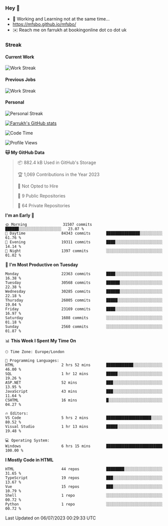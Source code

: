 ### Hey 👋

- 🏃 Working and Learning not at the same time...
- https://mfsbo.github.io/mfsbo/
- ✉️ Reach me on farrukh at bookingonline dot co dot uk

### Streak
#### Current Work
![Work Streak](https://streak-stats.demolab.com/?user=mfsbo)
#### Previous Jobs
![Work Streak](https://streak-stats.demolab.com/?user=farrukhcw)
#### Personal
![Personal Streak](https://streak-stats.demolab.com/?user=farrukhsubhani)

[![Farrukh's GitHub stats](https://github-readme-stats.vercel.app/api?username=mfsbo&hide=stars&count_private=true)](https://github.com/mfsbo/)

<!--START_SECTION:waka-->
![Code Time](http://img.shields.io/badge/Code%20Time-350%20hrs%2022%20mins-blue)

![Profile Views](http://img.shields.io/badge/Profile%20Views-0-blue)

**🐱 My GitHub Data** 

> 📦 882.4 kB Used in GitHub's Storage 
 > 
> 🏆 1,069 Contributions in the Year 2023
 > 
> 🚫 Not Opted to Hire
 > 
> 📜 9 Public Repositories 
 > 
> 🔑 64 Private Repositories 
 > 
**I'm an Early 🐤** 

```text
🌞 Morning                31507 commits       ██████░░░░░░░░░░░░░░░░░░░   23.07 % 
🌆 Daytime                84343 commits       ███████████████░░░░░░░░░░   61.76 % 
🌃 Evening                19311 commits       ████░░░░░░░░░░░░░░░░░░░░░   14.14 % 
🌙 Night                  1397 commits        ░░░░░░░░░░░░░░░░░░░░░░░░░   01.02 % 
```
📅 **I'm Most Productive on Tuesday** 

```text
Monday                   22363 commits       ████░░░░░░░░░░░░░░░░░░░░░   16.38 % 
Tuesday                  30568 commits       ██████░░░░░░░░░░░░░░░░░░░   22.38 % 
Wednesday                30285 commits       ██████░░░░░░░░░░░░░░░░░░░   22.18 % 
Thursday                 26005 commits       █████░░░░░░░░░░░░░░░░░░░░   19.04 % 
Friday                   23169 commits       ████░░░░░░░░░░░░░░░░░░░░░   16.97 % 
Saturday                 1608 commits        ░░░░░░░░░░░░░░░░░░░░░░░░░   01.18 % 
Sunday                   2560 commits        ░░░░░░░░░░░░░░░░░░░░░░░░░   01.87 % 
```


📊 **This Week I Spent My Time On** 

```text
🕑︎ Time Zone: Europe/London

💬 Programming Languages: 
HTML                     2 hrs 52 mins       ████████████░░░░░░░░░░░░░   46.00 % 
SQL                      1 hr 12 mins        █████░░░░░░░░░░░░░░░░░░░░   19.26 % 
ASP.NET                  52 mins             ███░░░░░░░░░░░░░░░░░░░░░░   13.95 % 
JavaScript               43 mins             ███░░░░░░░░░░░░░░░░░░░░░░   11.64 % 
CSHTML                   16 mins             █░░░░░░░░░░░░░░░░░░░░░░░░   04.27 % 

🔥 Editors: 
VS Code                  5 hrs 2 mins        ████████████████████░░░░░   80.52 % 
Visual Studio            1 hr 13 mins        █████░░░░░░░░░░░░░░░░░░░░   19.48 % 

💻 Operating System: 
Windows                  6 hrs 15 mins       █████████████████████████   100.00 % 
```

**I Mostly Code in HTML** 

```text
HTML                     44 repos            ████████░░░░░░░░░░░░░░░░░   31.65 % 
TypeScript               19 repos            ███░░░░░░░░░░░░░░░░░░░░░░   13.67 % 
Vue                      15 repos            ███░░░░░░░░░░░░░░░░░░░░░░   10.79 % 
Shell                    1 repo              ░░░░░░░░░░░░░░░░░░░░░░░░░   00.72 % 
Python                   1 repo              ░░░░░░░░░░░░░░░░░░░░░░░░░   00.72 % 
```




 Last Updated on 06/07/2023 00:29:33 UTC
<!--END_SECTION:waka-->
<!--
**mfsbo/mfsbo** is a ✨ _special_ ✨ repository because its `README.md` (this file) appears on your GitHub profile.

Here are some ideas to get you started:

- 🔭 I’m currently working on ...
- 🌱 I’m currently learning ...
- 👯 I’m looking to collaborate on ...
- 🤔 I’m looking for help with ...
- 💬 Ask me about ...
- 📫 How to reach me: ...
- 😄 Pronouns: ...
- ⚡ Fun fact: ...
-->
